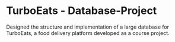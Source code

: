 # TurboEats - Database-Project
Designed the structure and implementation of a large database for TurboEats, a food delivery platform developed as a course project.
